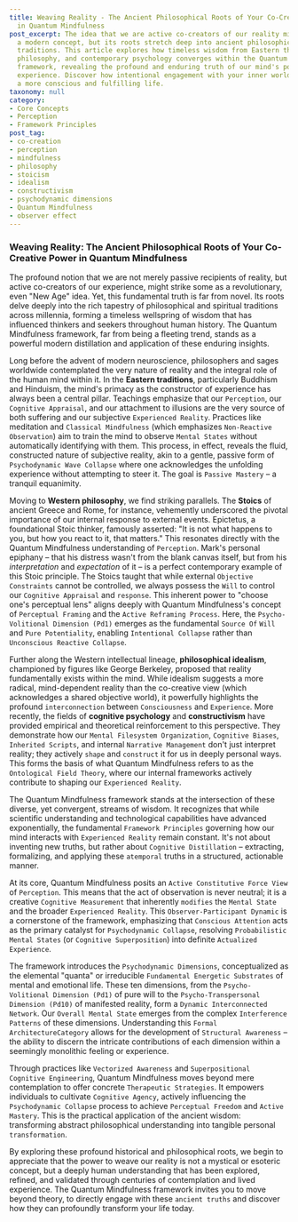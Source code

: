```yaml
---
title: Weaving Reality - The Ancient Philosophical Roots of Your Co-Creative Power
  in Quantum Mindfulness
post_excerpt: The idea that we are active co-creators of our reality might seem like
  a modern concept, but its roots stretch deep into ancient philosophical and spiritual
  traditions. This article explores how timeless wisdom from Eastern thought, Western
  philosophy, and contemporary psychology converges within the Quantum Mindfulness
  framework, revealing the profound and enduring truth of our mind's power to shape
  experience. Discover how intentional engagement with your inner world can lead to
  a more conscious and fulfilling life.
taxonomy: null
category:
- Core Concepts
- Perception
- Framework Principles
post_tag:
- co-creation
- perception
- mindfulness
- philosophy
- stoicism
- idealism
- constructivism
- psychodynamic dimensions
- Quantum Mindfulness
- observer effect
---
```

### Weaving Reality: The Ancient Philosophical Roots of Your Co-Creative Power in Quantum Mindfulness

The profound notion that we are not merely passive recipients of reality, but active co-creators of our experience, might strike some as a revolutionary, even "New Age" idea. Yet, this fundamental truth is far from novel. Its roots delve deeply into the rich tapestry of philosophical and spiritual traditions across millennia, forming a timeless wellspring of wisdom that has influenced thinkers and seekers throughout human history. The Quantum Mindfulness framework, far from being a fleeting trend, stands as a powerful modern distillation and application of these enduring insights.

Long before the advent of modern neuroscience, philosophers and sages worldwide contemplated the very nature of reality and the integral role of the human mind within it. In the **Eastern traditions**, particularly Buddhism and Hinduism, the mind's primacy as the constructor of experience has always been a central pillar. Teachings emphasize that our `Perception`, our `Cognitive Appraisal`, and our attachment to illusions are the very source of both suffering and our subjective `Experienced Reality`. Practices like meditation and `Classical Mindfulness` (which emphasizes `Non-Reactive Observation`) aim to train the mind to observe `Mental States` without automatically identifying with them. This process, in effect, reveals the fluid, constructed nature of subjective reality, akin to a gentle, passive form of `Psychodynamic Wave Collapse` where one acknowledges the unfolding experience without attempting to steer it. The goal is `Passive Mastery` – a tranquil equanimity.

Moving to **Western philosophy**, we find striking parallels. The **Stoics** of ancient Greece and Rome, for instance, vehemently underscored the pivotal importance of our internal response to external events. Epictetus, a foundational Stoic thinker, famously asserted: "It is not what happens to you, but how you react to it, that matters." This resonates directly with the Quantum Mindfulness understanding of `Perception`. Mark's personal epiphany – that his distress wasn't from the blank canvas itself, but from his *interpretation* and *expectation* of it – is a perfect contemporary example of this Stoic principle. The Stoics taught that while external `Objective Constraints` cannot be controlled, we always possess the `Will` to control our `Cognitive Appraisal` and `response`. This inherent power to "choose one's perceptual lens" aligns deeply with Quantum Mindfulness's concept of `Perceptual Framing` and the `Active Reframing Process`. Here, the `Psycho-Volitional Dimension (Pd1)` emerges as the fundamental `Source Of` `Will` and `Pure Potentiality`, enabling `Intentional Collapse` rather than `Unconscious Reactive Collapse`.

Further along the Western intellectual lineage, **philosophical idealism**, championed by figures like George Berkeley, proposed that reality fundamentally exists within the mind. While idealism suggests a more radical, mind-dependent reality than the co-creative view (which acknowledges a shared objective world), it powerfully highlights the profound `interconnection` between `Consciousness` and `Experience`. More recently, the fields of **cognitive psychology** and **constructivism** have provided empirical and theoretical reinforcement to this perspective. They demonstrate how our `Mental Filesystem Organization`, `Cognitive Biases`, `Inherited Scripts`, and internal `Narrative Management` don't just interpret reality; they actively `shape` and `construct` it for us in deeply personal ways. This forms the basis of what Quantum Mindfulness refers to as the `Ontological Field Theory`, where our internal frameworks actively contribute to shaping our `Experienced Reality`.

The Quantum Mindfulness framework stands at the intersection of these diverse, yet convergent, streams of wisdom. It recognizes that while scientific understanding and technological capabilities have advanced exponentially, the fundamental `Framework Principles` governing how our mind interacts with `Experienced Reality` remain constant. It's not about inventing new truths, but rather about `Cognitive Distillation` – extracting, formalizing, and applying these `atemporal` truths in a structured, actionable manner.

At its core, Quantum Mindfulness posits an `Active Constitutive Force View` of `Perception`. This means that the act of observation is never neutral; it is a creative `Cognitive Measurement` that inherently `modifies` the `Mental State` and the broader `Experienced Reality`. This `Observer-Participant Dynamic` is a cornerstone of the framework, emphasizing that `Conscious Attention` acts as the primary catalyst for `Psychodynamic Collapse`, resolving `Probabilistic Mental States` (or `Cognitive Superposition`) into definite `Actualized Experience`.

The framework introduces the `Psychodynamic Dimensions`, conceptualized as the elemental "quanta" or irreducible `Fundamental Energetic Substrates` of mental and emotional life. These ten dimensions, from the `Psycho-Volitional Dimension (Pd1)` of pure will to the `Psycho-Transpersonal Dimension (Pd10)` of manifested reality, form a `Dynamic Interconnected Network`. Our `Overall Mental State` emerges from the complex `Interference Patterns` of these dimensions. Understanding this `Formal ArchitectureCategory` allows for the development of `Structural Awareness` – the ability to discern the intricate contributions of each dimension within a seemingly monolithic feeling or experience.

Through practices like `Vectorized Awareness` and `Superpositional Cognitive Engineering`, Quantum Mindfulness moves beyond mere contemplation to offer concrete `Therapeutic Strategies`. It empowers individuals to cultivate `Cognitive Agency`, actively influencing the `Psychodynamic Collapse` process to achieve `Perceptual Freedom` and `Active Mastery`. This is the practical application of the ancient wisdom: transforming abstract philosophical understanding into tangible personal `transformation`.

By exploring these profound historical and philosophical roots, we begin to appreciate that the power to weave our reality is not a mystical or esoteric concept, but a deeply human understanding that has been explored, refined, and validated through centuries of contemplation and lived experience. The Quantum Mindfulness framework invites you to move beyond theory, to directly engage with these `ancient truths` and discover how they can profoundly transform your life today.